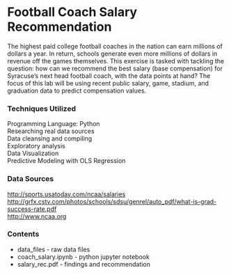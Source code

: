# Football Coach Salary Recommendation
The highest paid college football coaches in the nation can earn millions of dollars a year. In return, schools generate even more millions of dollars in revenue off the games themselves. This exercise is tasked with tackling the question: how can we recommend the best salary (base compensation) for Syracuse’s next head football coach, with the data points at hand? The focus of this lab will be using recent public salary, game, stadium, and graduation data to predict compensation values.

### Techniques Utilized
Programming Language: Python<br>
Researching real data sources<br>
Data cleansing and compiling<br>
Exploratory analysis<br>
Data Visualization<br>
Predictive Modeling with OLS Regression

### Data Sources
http://sports.usatoday.com/ncaa/salaries<br>
http://grfx.cstv.com/photos/schools/sdsu/genrel/auto_pdf/what-is-grad-success-rate.pdf<br>
http://www.ncaa.org<br>

### Contents
- data_files - raw data files
- coach_salary.ipynb - python jupyter notebook
- salary_rec.pdf - findings and recommendation

